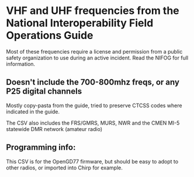 # VHF and UHF frequencies from the National Interoperability Field Operations Guide
Most of these frequencies require a license and permission from a public safety organization to use during an active incident. Read the NIFOG for full information.


## Doesn't include the 700-800mhz freqs, or any P25 digital channels
Mostly copy-pasta from the guide, tried to preserve CTCSS codes where indicated in the guide.

The CSV also includes the FRS/GMRS, MURS, NWR and the CMEN MI-5 statewide DMR network (amateur radio)

## Programming info:
This CSV is for the OpenGD77 firmware, but should be easy to adopt to other radios, or imported into Chirp for example.